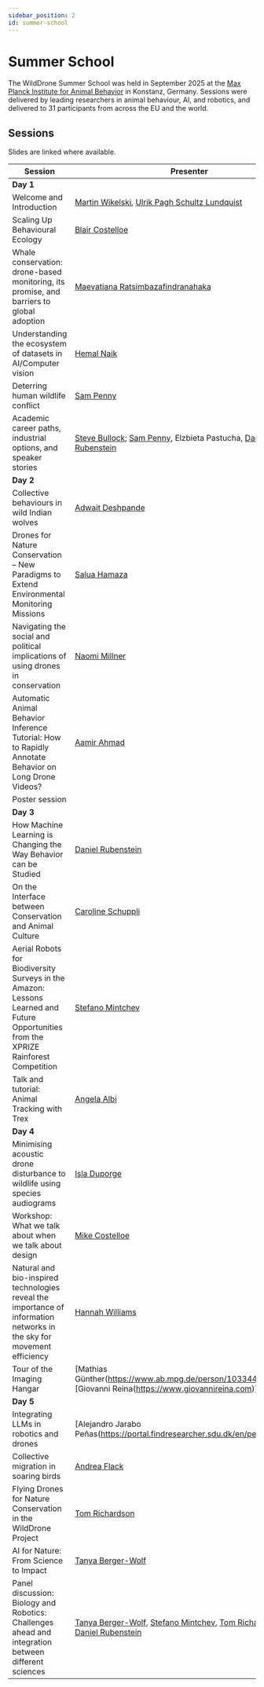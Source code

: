 ```yaml
---
sidebar_position: 2
id: summer-school
---
```


# Summer School

The WildDrone Summer School was held in September 2025 at the [Max Planck Institute for Animal Behavior](https://www.ab.mpg.de) in Konstanz, Germany. Sessions were delivered by leading researchers in animal behaviour, AI, and robotics, and delivered to 31 participants from across the EU and the world. 

## Sessions

Slides are linked where available.

| Session  | Presenter                                            |
| -------------------------------------------------------------------------------------------- | ------------------------------------------------- |
| **Day 1** | |
| Welcome and Introduction    | [Martin Wikelski](https://www.ab.mpg.de/person/98226), [Ulrik Pagh Schultz Lundquist](https://portal.findresearcher.sdu.dk/en/persons/ulrik-pagh-schultz-lundquist) |
| Scaling Up Behavioural Ecology    | [Blair Costelloe](https://blaircostelloe.com)             |
| Whale conservation: drone-based monitoring, its promise, and barriers to global adoption | [Maevatiana Ratsimbazafindranahaka](https://rmaevatiana.com)           |
| Understanding the ecosystem of datasets in AI/Computer vision    |  [Hemal Naik](https://www.hemalnaik.com)                   |
| Deterring human wildlife conflict    |    [Sam Penny](https://www.linkedin.com/in/samuel-penny-01aa2220b)                        |
| Academic career paths, industrial options, and speaker stories                        | [Steve Bullock](https://steve.engineer); [Sam Penny](https://www.linkedin.com/in/samuel-penny-01aa2220b), Elzbieta Pastucha, [Daniel Rubenstein](https://eeb.princeton.edu/people/daniel-rubenstein) |
| **Day 2** | |
| Collective behaviours in wild Indian wolves | [Adwait Deshpande](https://www.ab.mpg.de/person/111829) |
| Drones for Nature Conservation – New Paradigms to Extend Environmental Monitoring Missions | [Salua Hamaza](https://saluahamaza.eu) |
| Navigating the social and political implications of using drones in conservation | [Naomi Millner](https://www.bristol.ac.uk/people/person/Naomi-Millner-b593e7f6-07c1-4d0c-9ba2-3060a1353848/) |
| Automatic Animal Behavior Inference Tutorial: How to Rapidly Annotate Behavior on Long Drone Videos? | [Aamir Ahmad](https://www.aamirahmad.de) |
| Poster session | |
| **Day 3** | |
| How Machine Learning is Changing the Way Behavior can be Studied | [Daniel Rubenstein](https://eeb.princeton.edu/people/daniel-rubenstein) |
| On the Interface between Conservation and Animal Culture | [Caroline Schuppli](https://www.ab.mpg.de/person/110356) |
| Aerial Robots for Biodiversity Surveys in the Amazon: Lessons Learned and Future Opportunities from the XPRIZE Rainforest Competition  | [Stefano Mintchev](https://usys.ethz.ch/en/people/profile.MjczNjI4.TGlzdC8yODUyLDMyMDE5NzIyMg==.html) |
| Talk and tutorial: Animal Tracking with Trex | [Angela Albi](https://www.linkedin.com/in/angela-albi-401a3968/) |
| **Day 4** | |
| Minimising acoustic drone disturbance to wildlife using species audiograms | [Isla Duporge](https://eeb.princeton.edu/people/isla-duporge) |
| Workshop: What we talk about when we talk about design | [Mike Costelloe](https://costelloecreative.com) |
| Natural and bio-inspired technologies reveal the importance of information networks in the sky for movement efficiency | [Hannah Williams](https://www.ab.mpg.de/person/104107) |
| Tour of the Imaging Hangar | [Mathias Günther(https://www.ab.mpg.de/person/103344/2724)] and [Giovanni Reina(https://www.giovannireina.com)] |
| **Day 5** | |
| Integrating LLMs in robotics and drones | [Alejandro Jarabo Peñas(https://portal.findresearcher.sdu.dk/en/persons/alejp)] |
| Collective migration in soaring birds | [Andrea Flack](https://www.ab.mpg.de/person/98269) |
| Flying Drones for Nature Conservation in the WildDrone Project | [Tom Richardson](https://research-information.bris.ac.uk/en/persons/tom-s-richardson) |
| AI for Nature: From Science to Impact | [Tanya Berger-Wolf](https://cse.osu.edu/people/berger-wolf.1) |
| Panel discussion: Biology and Robotics: Challenges ahead and integration between different sciences | [Tanya Berger-Wolf](https://cse.osu.edu/people/berger-wolf.1), [Stefano Mintchev](https://usys.ethz.ch/en/people/profile.MjczNjI4.TGlzdC8yODUyLDMyMDE5NzIyMg==.html), [Tom Richardson](https://research-information.bris.ac.uk/en/persons/tom-s-richardson), [Daniel Rubenstein](https://eeb.princeton.edu/people/daniel-rubenstein) | 
